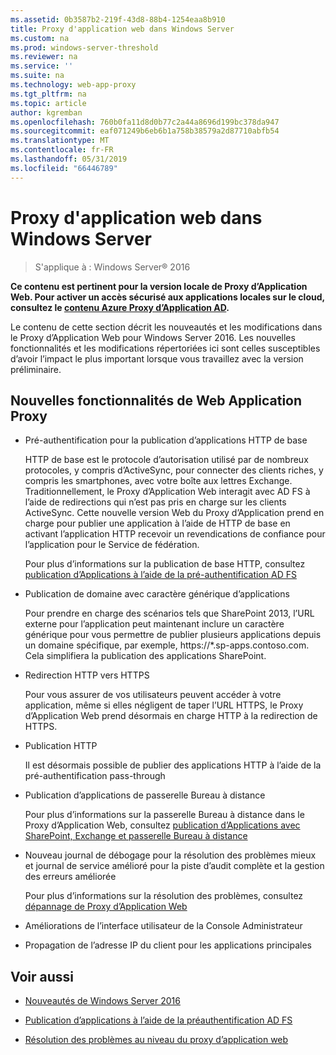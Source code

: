 ```yaml
---
ms.assetid: 0b3587b2-219f-43d8-88b4-1254eaa8b910
title: Proxy d'application web dans Windows Server
ms.custom: na
ms.prod: windows-server-threshold
ms.reviewer: na
ms.service: ''
ms.suite: na
ms.technology: web-app-proxy
ms.tgt_pltfrm: na
ms.topic: article
author: kgremban
ms.openlocfilehash: 760b0fa11d8d0b77c2a44a8696d199bc378da947
ms.sourcegitcommit: eaf071249b6eb6b1a758b38579a2d87710abfb54
ms.translationtype: MT
ms.contentlocale: fr-FR
ms.lasthandoff: 05/31/2019
ms.locfileid: "66446789"
---
```

# <a name="web-application-proxy-in-windows-server"></a>Proxy d'application web dans Windows Server

>S'applique à : Windows Server&reg; 2016

**Ce contenu est pertinent pour la version locale de Proxy d’Application Web. Pour activer un accès sécurisé aux applications locales sur le cloud, consultez le [contenu Azure Proxy d’Application AD](https://azure.microsoft.com/documentation/articles/active-directory-application-proxy-get-started/).**  
  
Le contenu de cette section décrit les nouveautés et les modifications dans le Proxy d’Application Web pour Windows Server 2016. Les nouvelles fonctionnalités et les modifications répertoriées ici sont celles susceptibles d’avoir l’impact le plus important lorsque vous travaillez avec la version préliminaire.  
  
## <a name="web-application-proxy-new-features"></a>Nouvelles fonctionnalités de Web Application Proxy  
  
- Pré-authentification pour la publication d’applications HTTP de base  
  
  HTTP de base est le protocole d’autorisation utilisé par de nombreux protocoles, y compris d’ActiveSync, pour connecter des clients riches, y compris les smartphones, avec votre boîte aux lettres Exchange. Traditionnellement, le Proxy d’Application Web interagit avec AD FS à l’aide de redirections qui n’est pas pris en charge sur les clients ActiveSync. Cette nouvelle version Web du Proxy d’Application prend en charge pour publier une application à l’aide de HTTP de base en activant l’application HTTP recevoir un revendications de confiance pour l’application pour le Service de fédération.  
  
  Pour plus d’informations sur la publication de base HTTP, consultez [publication d’Applications à l’aide de la pré-authentification AD FS](../web-application-proxy/../web-application-proxy/Publishing-Applications-using-AD-FS-Preauthentication.md)  
  
- Publication de domaine avec caractère générique d’applications  
  
  Pour prendre en charge des scénarios tels que SharePoint 2013, l’URL externe pour l’application peut maintenant inclure un caractère générique pour vous permettre de publier plusieurs applications depuis un domaine spécifique, par exemple, https://*.sp-apps.contoso.com. Cela simplifiera la publication des applications SharePoint.  
  
- Redirection HTTP vers HTTPS  
  
  Pour vous assurer de vos utilisateurs peuvent accéder à votre application, même si elles négligent de taper l’URL HTTPS, le Proxy d’Application Web prend désormais en charge HTTP à la redirection de HTTPS.  
  
- Publication HTTP  
  
  Il est désormais possible de publier des applications HTTP à l’aide de la pré-authentification pass-through  
  
- Publication d’applications de passerelle Bureau à distance  
  
  Pour plus d’informations sur la passerelle Bureau à distance dans le Proxy d’Application Web, consultez [publication d’Applications avec SharePoint, Exchange et passerelle Bureau à distance](../web-application-proxy/Publishing-Applications-with-SharePoint,-Exchange-and-RDG.md)  
  
- Nouveau journal de débogage pour la résolution des problèmes mieux et journal de service amélioré pour la piste d’audit complète et la gestion des erreurs améliorée  
  
  Pour plus d’informations sur la résolution des problèmes, consultez [dépannage de Proxy d’Application Web](https://technet.microsoft.com/library/dn770156.aspx)  
  
- Améliorations de l’interface utilisateur de la Console Administrateur  
  
- Propagation de l’adresse IP du client pour les applications principales  
  
## <a name="see-also"></a>Voir aussi  
  
-   [Nouveautés de Windows Server 2016](https://technet.microsoft.com/library/dn765472.aspx)  
  
-   [Publication d’applications à l’aide de la préauthentification AD FS](../web-application-proxy/Publishing-Applications-using-AD-FS-Preauthentication.md)  
  
-   [Résolution des problèmes au niveau du proxy d’application web](https://technet.microsoft.com/library/dn770156.aspx)  
  


